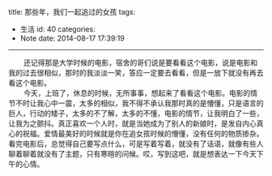 title: 那些年，我们一起追过的女孩
tags:
  - 生活
id: 40
categories:
  - Note
date: 2014-08-17 17:39:19
---

<div style="font-size: 14px;"><span style="padding-left: 30px;">还记得那是大学时候的电影，宿舍的哥们说是要看看这个电影，说是电影和我的过去很相似，那时的我淡淡一笑，答应一定要去看看，但是一放下就没有再去看这个电影。</span></div>
<div style="font-size: 14px;"><span style="padding-left: 30px;">今天，上班了，休息的时候，无所事事，想起来了看看这个电影。电影的情节不时让我心中一震，太多的相似，我不得不承认我那时真的是懵懂，只是语言的巨人，行动的矮子，太多的不了解，太多的不懂，电影的情节，让我明白了一些，让我为之颤抖。真正喜欢一个人时，就是当她成为了别人的新娘时，是发自内心真心的祝福。爱情最美好的时候就是你在追女孩时候的懵懂，没有任何的物质掺杂。看完电影后，总觉得自己要写点什么，可是写着写着，就没有了话语，就像有些人聊着聊着就没有了主题，只有寒暄的问候。哎，写到这吧，就是想表达一下今天下午的心情。</span></div>

